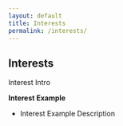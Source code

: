 ```yaml
---
layout: default
title: Interests
permalink: /interests/
---
```


## Interests

Interest Intro

**Interest Example**<br>
- Interest Example Description

